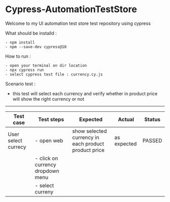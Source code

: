 # Cypress-AutomationTestStore
Welcome to my UI automation test store test repository using cypress

What should be installd : 
```
- npm install
- npm --save-dev cypress@10
```

How to run :
```
- open your terminal on dir location
- npx cypress run
- select cypress test file : currency.cy.js
```

Scenario test : 
- this test will select each currency and verify whether in product price will show the right currency or not

------------------------------------------------------------------------------------------------------------------------
|       Test case        |       Test steps        |            Expected             |      Actual      |     Status    |
-------------------------|-------------------------|---------------------------------|------------------|----------------
|  User select currecy   |  - open web             |   show selected currency in each product product price    |  as expected     |   PASSED      |
|                        |  - click on currency dropdown menu   |       |                  |               |
|                        |  - select curreny       |                                 |                  |               |
                        

